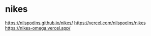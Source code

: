 # nikes

https://nilspodins.github.io/nikes/
https://vercel.com/nilspodins/nikes
https://nikes-omega.vercel.app/
